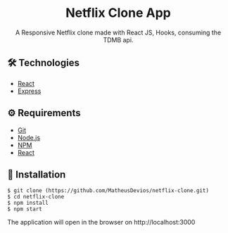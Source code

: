 # <div align="center"> Netflix Clone App</div>
<p align="center">A Responsive Netflix clone made with React JS, Hooks, consuming the TDMB api.</p>

## 🛠️ Technologies

<ul>
  <li><a href="https://reactjs.org/">React</a></li>
  <li><a href="https://expressjs.com">Express</a></li>
</ul>

## ⚙️ Requirements

<ul>
  <li><a href="https://git-scm.com/">Git</a></li>
  <li><a href="https://nodejs.org/en/">Node.js</a></li>
  <li><a href="https://www.npmjs.com/">NPM</a></li>
  <li><a href="https://https://reactjs.org/">React</a></li>
</ul>

## 🚀 Installation

```
$ git clone (https://github.com/MatheusDevios/netflix-clone.git)
$ cd netflix-clone
$ npm install
$ npm start
```

The application will open in the browser on http://localhost:3000
